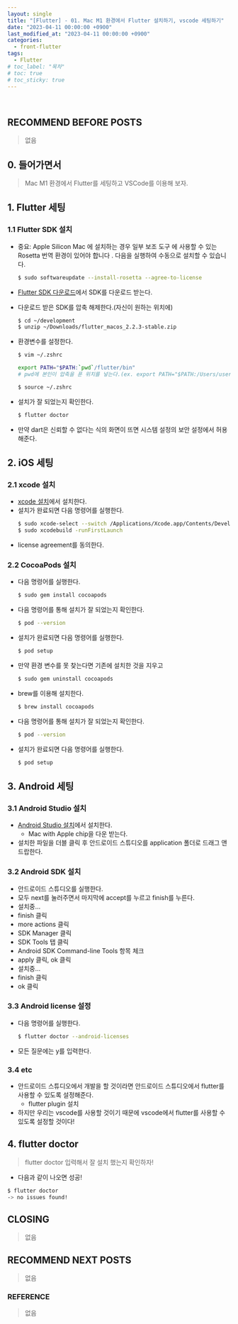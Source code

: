 ```yaml
---
layout: single
title: "[Flutter] - 01. Mac M1 환경에서 Flutter 설치하기, vscode 세팅하기"
date: "2023-04-11 00:00:00 +0900"
last_modified_at: "2023-04-11 00:00:00 +0900"
categories:
  - front-flutter
tags:
  - Flutter
# toc_label: "목차"
# toc: true
# toc_sticky: true
---
```


<br/>

## RECOMMEND BEFORE POSTS

> 없음

## 0. 들어가면서

> Mac M1 환경에서 Flutter를 세팅하고 VSCode를 이용해 보자.

## 1. Flutter 세팅

### 1.1 Flutter SDK 설치

- 중요: Apple Silicon Mac 에 설치하는 경우 일부 보조 도구 에 사용할 수 있는 Rosetta 번역 환경이 있어야 합니다 . 다음을 실행하여 수동으로 설치할 수 있습니다.

  ```bash
  $ sudo softwareupdate --install-rosetta --agree-to-license
  ```

- [Flutter SDK 다운로드](https://flutter.dev/docs/get-started/install/macos#install-the-flutter-sdk)에서 SDK를 다운로드 받는다.
- 다운로드 받은 SDK를 압축 해제한다.(자신이 원하는 위치에)
  ```bash
  $ cd ~/development
  $ unzip ~/Downloads/flutter_macos_2.2.3-stable.zip
  ```
- 환경변수를 설정한다.
  ```bash
  $ vim ~/.zshrc
  ```
  ```bash
  export PATH="$PATH:`pwd`/flutter/bin"
  # pwd에 본인이 압축을 푼 위치를 넣는다.(ex. export PATH="$PATH:/Users/username/development/flutter/bin")
  ```
  ```bash
  $ source ~/.zshrc
  ```
- 설치가 잘 되었는지 확인한다.
  ```bash
  $ flutter doctor
  ```
- 만약 dart은 신뢰할 수 없다는 식의 화면이 뜨면 시스템 설정의 보안 설정에서 허용해준다.

## 2. iOS 세팅

### 2.1 xcode 설치

- [xcode 설치](https://apps.apple.com/kr/app/xcode/id497799835?mt=12)에서 설치한다.
- 설치가 완료되면 다음 명령어를 실행한다.
  ```bash
  $ sudo xcode-select --switch /Applications/Xcode.app/Contents/Developer
  $ sudo xcodebuild -runFirstLaunch
  ```
- license agreement를 동의한다.

### 2.2 CocoaPods 설치

- 다음 명령어를 실행한다.
  ```bash
  $ sudo gem install cocoapods
  ```
- 다음 명령어를 통해 설치가 잘 되었는지 확인한다.
  ```bash
  $ pod --version
  ```
- 설치가 완료되면 다음 명령어를 실행한다.
  ```bash
  $ pod setup
  ```
- 만약 환경 변수를 못 찾는다면 기존에 설치한 것을 지우고
  ```bash
  $ sudo gem uninstall cocoapods
  ```
- brew를 이용해 설치한다.
  ```bash
  $ brew install cocoapods
  ```
- 다음 명령어를 통해 설치가 잘 되었는지 확인한다.
  ```bash
  $ pod --version
  ```
- 설치가 완료되면 다음 명령어를 실행한다.
  ```bash
  $ pod setup
  ```

## 3. Android 세팅

### 3.1 Android Studio 설치

- [Android Studio 설치](https://developer.android.com/studio)에서 설치한다.
  - Mac with Apple chip을 다운 받는다.
- 설치한 파일을 더블 클릭 후 안드로이드 스튜디오를 application 폴더로 드래그 앤 드랍한다.

### 3.2 Android SDK 설치

- 안드로이드 스튜디오를 실행한다.
- 모두 next를 눌러주면서 마지막에 accept를 누르고 finish를 누른다.
- 설치중...
- finish 클릭
- more actions 클릭
- SDK Manager 클릭
- SDK Tools 탭 클릭
- Android SDK Command-line Tools 항목 체크
- apply 클릭, ok 클릭
- 설치중...
- finish 클릭
- ok 클릭

### 3.3 Android license 설정

- 다음 명령어를 실행한다.
  ```bash
  $ flutter doctor --android-licenses
  ```
- 모든 질문에는 y를 입력한다.

### 3.4 etc

- 안드로이드 스튜디오에서 개발을 할 것이라면 안드로이드 스튜디오에서 flutter를 사용할 수 있도록 설정해준다.
  - flutter plugin 설치
- 하지만 우리는 vscode를 사용할 것이기 때문에 vscode에서 flutter를 사용할 수 있도록 설정할 것이다!

## 4. flutter doctor

> flutter doctor 입력해서 잘 설치 했는지 확인하자!<br>

- 다음과 같이 나오면 성공!

```bash
$ flutter doctor
-> no issues found!
```

## CLOSING

> 없음

## RECOMMEND NEXT POSTS

> 없음

### REFERENCE

> 없음
